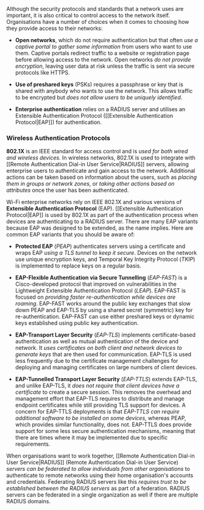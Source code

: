 
Although the security protocols and standards that a network uses are important, it is also critical to control access to the network itself. Organisations have a number of choices when it comes to choosing how they provide access to their networks:

- **Open networks**, which do not require authentication but that often *use a captive portal to gather some information* from users who want to use them. Captive portals redirect traffic to a website or registration page before allowing access to the network. Open networks *do not provide encryption*, leaving user data at risk unless the traffic is sent via secure protocols like HTTPS.
  
- **Use of preshared keys** (PSKs) requires a passphrase or key that is shared with anybody who wants to use the network. This allows traffic to be encrypted but *does not allow users to be uniquely identified*.
  
- **Enterprise authentication** relies on a RADIUS server and utilises an Extensible Authentication Protocol ([[Extensible Authentication Protocol|EAP]]) for authentication.

### Wireless Authentication Protocols

**802.1X** is an IEEE standard for access control and is *used for both wired and wireless devices*. In wireless networks, 802.1X is used to integrate with [[Remote Authentication Dial-in User Service|RADIUS]] servers, allowing enterprise users to authenticate and gain access to the network. Additional actions can be taken based on information about the users, such as *placing them in groups or network zones*, or *taking other actions based on attributes* once the user has been authenticated.

Wi-Fi enterprise networks rely on IEEE 802.1X and various versions of **Extensible Authentication Protocol** (EAP). [[Extensible Authentication Protocol|EAP]] is used by 802.1X as part of the authentication process when devices are authenticating to a RADIUS server. There are many EAP variants because EAP was designed to be extended, as the name implies. Here are common EAP variants that you should be aware of:

- **Protected EAP** (*PEAP*) authenticates servers using a certificate and wraps EAP *using a TLS tunnel to keep it secure*. Devices on the network use unique encryption keys, and Temporal Key Integrity Protocol (*TKIP*) is implemented to replace keys on a regular basis.
  
- **EAP-Flexible Authentication via Secure Tunnelling** (*EAP-FAST*) is a Cisco-developed protocol that improved on vulnerabilities in the Lightweight Extensible Authentication Protocol (*LEAP*). EAP-FAST is focused on *providing faster re-authentication while devices are roaming*. EAP-FAST works around the public key exchanges that slow down PEAP and EAP-TLS by using a shared secret (symmetric) key for re-authentication. EAP-FAST can use either preshared keys or dynamic keys established using public key authentication.
  
- **EAP-Transport Layer Security** (*EAP-TLS*) implements certificate-based authentication as well as mutual authentication of the device and network. It *uses certificates on both client and network devices to generate keys* that are then used for communication. EAP-TLS is used less frequently due to the certificate management challenges for deploying and managing certificates on large numbers of client devices.
  
- **EAP-Tunnelled Transport Layer Security** (*EAP-TTLS*) extends EAP-TLS, and unlike EAP-TLS, it *does not require that client devices have a certificate* to create a secure session. This removes the overhead and management effort that EAP-TLS requires to distribute and manage endpoint certificates while still providing TLS support for devices. A concern for EAP-TTLS deployments is that *EAP-TTLS can require additional software to be installed on some devices*, whereas PEAP, which provides similar functionality, does not. EAP-TTLS does provide support for some less secure authentication mechanisms, meaning that there are times where it may be implemented due to specific requirements.

When organisations want to work together, [[Remote Authentication Dial-in User Service|RADIUS]] (Remote Authentication Dial-in User Service) *servers can be federated to allow individuals from other organisations* to authenticate to remote networks using their home organisation's accounts and credentials. Federating RADIUS servers like this *requires trust to be established between the RADIUS servers* as part of a federation. RADIUS servers can be federated in a single organization as well if there are multiple RADIUS domains.